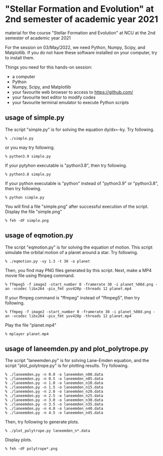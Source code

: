 # "Stellar Formation and Evolution" at 2nd semester of academic year 2021
material for the course "Stellar Formation and Evolution" at NCU at the 2nd semester of academic year 2021

For the session on 03/May/2022, we need Python, Numpy, Scipy, and Matplotlib.
If you do not have these software installed on your computer, try to install them.

Things you need for this hands-on session:
- a computer
- Python
- Numpy, Scipy, and Matplotlib
- your favourite web browser to access to https://github.com/
- your favourite text editor to modify codes
- your favourite terminal emulator to execute Python scripts

## usage of simple.py
The script "simple.py" is for solving the equation dy/dx=-ky.
Try following.
```
% ./simple.py
```
or you may try following.
```
% python3.9 simple.py
```
If your pytyhon executable is "python3.8", then try following.
```
% python3.8 simple.py
```
If your python executable is "python" instead of "python3.9" or "python3.8", then try following.
```
% python simple.py
```
You will find a file "simple.png" after successful execution of the script.
Display the file "simple.png"
```
% feh -dF simple.png
```

## usage of eqmotion.py
The script "eqmotion.py" is for solving the equation of motion.
This script simulate the orbital motion of a planet around a star.
Try following.
```
% ./eqmotion.py -vy 1.3 -t 30 -o planet
```
Then, you find may PNG files generated by this script.
Next, make a MP4 movie file using ffmpeg command.
```
% ffmpeg5 -f image2 -start_number 0 -framerate 30 -i planet_%08d.png -an -vcodec libx264 -pix_fmt yuv420p -threads 12 planet.mp4
```
If your ffmpeg command is "ffmpeg" instead of "ffmpeg5", then try following.
```
% ffmpeg -f image2 -start_number 0 -framerate 30 -i planet_%08d.png -an -vcodec libx264 -pix_fmt yuv420p -threads 12 planet.mp4
```
Play the file "planet.mp4"
```
% mplayer planet.mp4
```

## usage of laneemden.py and plot_polytrope.py
The script "laneemden.py" is for solving Lane-Emden equation, and the script "plot_polytrope.py" is for plotting results.
Try following.
```
% ./laneemden.py -n 0.0 -o laneemden_n00.data
% ./laneemden.py -n 0.5 -o laneemden_n05.data
% ./laneemden.py -n 1.0 -o laneemden_n10.data
% ./laneemden.py -n 1.5 -o laneemden_n15.data
% ./laneemden.py -n 2.0 -o laneemden_n20.data
% ./laneemden.py -n 2.5 -o laneemden_n25.data
% ./laneemden.py -n 3.0 -o laneemden_n30.data
% ./laneemden.py -n 3.5 -o laneemden_n35.data
% ./laneemden.py -n 4.0 -o laneemden_n40.data
% ./laneemden.py -n 4.5 -o laneemden_n45.data
```
Then, try following to generate plots.
```
% ./plot_polytrope.py laneemden_n*.data
```
Display plots.
```
% feh -dF polytrope*.png
```
